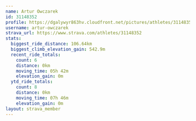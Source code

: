 ```yaml
---
name: Artur Owczarek
id: 31148352
profile: https://dgalywyr863hv.cloudfront.net/pictures/athletes/31148352/15906846/1/large.jpg
username: artur-owczarek
strava_url: https://www.strava.com/athletes/31148352
stats:
  biggest_ride_distance: 106.64km
  biggest_climb_elevation_gain: 542.9m
  recent_ride_totals:
    count: 6
    distance: 0km
    moving_time: 05h 42m
    elevation_gain: 0m
  ytd_ride_totals:
    count: 8
    distance: 0km
    moving_time: 07h 46m
    elevation_gain: 0m
layout: strava_member
--- 
```


